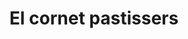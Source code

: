 ---
title: "El cornet pastissers"
url: /santa-coloma-de-gramenet/el-cornet-pastissers/
shop: Bäckerei
---
